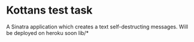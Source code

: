 # Kottans test task
A Sinatra application which creates a text self-destructing
messages.
Will be deployed on heroku soon
lib/*
